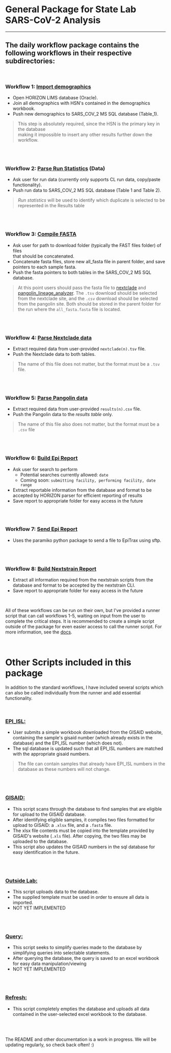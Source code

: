 
# General Package for State Lab SARS-CoV-2 Analysis
_______________________________________

## The daily workflow package contains the following workflows in their respective subdirectories:

<br />

### **Workflow 1:** [Import demographics](docs/WF_1_import_demos.md)
 - Open HORIZON LIMS database (Oracle).
 - Join all demographics with HSN's contained in the demographics workbook.
 - Push new demographics to SARS_COV_2 MS SQL database (Table_1).

  > This step is absolutely required, since the HSN is the primary key in the database<br>
  > making it impossible to insert any other results further down the workflow.

<br />
<br />

### **Workflow 2:** [Parse Run Statistics](docs/WF_2_parse_run_data.md) (Data)
 - Ask user for run data (currently only supports CL run data, copy/paste functionality).
 - Push run data to SARS_COV_2 MS SQL database (Table 1 and Table 2).

  > *Run statistics* will be used to identify which duplicate is selected to be represented in the Results table

<br />
<br />

### **Workflow 3:** [Compile FASTA](docs/WF_3_compile_fasta.md)
 - Ask user for path to download folder (typically the FAST files folder) of files<br>that should be concatenated.
 - Concatenate fasta files, store new all_fasta file in parent folder, and save<br>pointers to each sample fasta.
 - Push the fasta pointers to both tables in the SARS_COV_2 MS SQL database.

  > At this point users should pass the fasta file to [nextclade](https://clades.nextstrain.org/) and [pangolin_lineage_analyzer](https://pangolin.cog-uk.io/). The `.tsv` download should be selected from the nextclade site, and the `.csv` download should be selected<br>
  > from the pangolin site.  Both should be stored in the parent folder for the run where the `all_fasta.fasta` file is located.

<br />
<br />

### **Workflow 4:** [Parse Nextclade data](docs/WF_4_parse_nextclade.md)
 - Extract required data from user-provided `nextclade(n).tsv` file.
 - Push the Nextclade data to both tables.

  > The name of this file does not matter, but the format must be a `.tsv` file.  
 
<br />
<br />

### **Workflow 5:** [Parse Pangolin data](docs/WF_5_parse_pangolin.md)
 - Extract required data from user-provided `results(n).csv` file.
 - Push the Pangolin data to the *results table* only.
  
  > The name of this file also does not matter, but the format must be a `.csv` file
  
<br />
<br />

### **Workflow 6:** [Build Epi Report](docs/WF_6_build_epi_report.md)
 - Ask user for search to perform
   - Potential searches currently allowed: `date `
   - Coming soon: `submitting facility, performing facility, date range`
 - Extract reportable information from the database and format to be accepted by HORIZON parser for efficient reporting of results
 - Save report to appropriate folder for easy access in the future

<br />
<br />

### **Workflow 7:** [Send Epi Report](docs/WF_7_send_epi_report.md)
 - Uses the paramiko python package to send a file to EpiTrax using sftp.

<br />
<br />

### **Workflow 8:** [Build Nextstrain Report](docs/WF_8_build_nextstrain_report.md)
 - Extract all information required from the nextstrain scripts from the database and format to be accepted by the nextstrain CLI.
 - Save report to appropriate folder for easy access in the future

<br />

All of these workflows can be run on their own, but I've provided a runner script that can call workflows 1-5, waiting on input from the user to complete the critical steps.  It is recommended to create a simple script outside of the package for even easier access to call the runner script.  For more information, see the [docs](docs/overview.md).

<br />

# Other Scripts included in this package

In addition to the standard workflows, I have included several scripts which can also be called individually from the runner and add essential functionality.

<br />

### **[EPI_ISL:](docs/epi_isl.md)**
  - User submits a simple workbook downloaded from the GISAID website, containing the sample's gisaid number (which already exists in the database) and the EPI_ISL number (which does not).
  - The sql database is updated such that all EPI_ISL numbers are matched with the appropriate gisaid numbers.

  > The file can contain samples that already have EPI_ISL numbers in the database as these numbers will not change.

<br />
<br />

### **[GISAID:](docs/gisaid.md)**
  - This script scans through the database to find samples that are eligible for upload to the GISAID database.
  - After identifying eligible samples, it compiles two files formatted for upload to GISAID: a `.xlsx` file, and a `.fasta` file.
  - The xlsx file contents must be copied into the template provided by GISAID's website (`.xls` file).  After copying, the two files may be uploaded to the database.
  - This script also updates the GISAID numbers in the sql database for easy identification in the future.

<br />
<br />

### **[Outside Lab:](docs/outside_lab.md)**
  - This script uploads data to the database.
  - The supplied template must be used in order to ensure all data is imported.
  - NOT YET IMPLEMENTED

<br />
<br />

### **[Query:](docs/query.md)**
  - This script seeks to simplify queries made to the database by simplifying queries into selectable statements.
  - After querying the database, the query is saved to an excel workbook for easy data manipulation/viewing
  - NOT YET IMPLEMENTED

<br />
<br />

### **[Refresh:](docs/refresh.md)**
  - This script completely empties the database and uploads all data contained in the user-selected excel workbook to the database.

<br />
<br />

The README and other documentation is a work in progress.  We will be updating regularly, so check back often! :)

